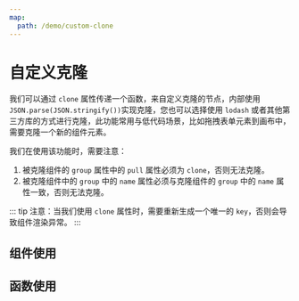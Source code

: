 ```yaml
---
map:
  path: /demo/custom-clone
---
```


# 自定义克隆

我们可以通过 `clone` 属性传递一个函数，来自定义克隆的节点，内部使用 `JSON.parse(JSON.stringify())`实现克隆，您也可以选择使用 `lodash` 或者其他第三方库的方式进行克隆，此功能常用与低代码场景，比如拖拽表单元素到画布中，需要克隆一个新的组件元素。

我们在使用该功能时，需要注意：
1. 被克隆组件的 `group` 属性中的 `pull` 属性必须为 `clone`，否则无法克隆。
2. 被克隆组件中的 `group` 中的 `name` 属性必须与克隆组件的 `group` 中的 `name` 属性一致，否则无法克隆。

::: tip
注意：当我们使用 `clone` 属性时，需要重新生成一个唯一的 `key`，否则会导致组件渲染异常。
:::

## 组件使用

<demo src="./demo.vue"
title="使用组件自定义克隆"
desc="使用组件属性进行自定义克隆">
</demo>


## 函数使用

<demo src="./function.vue"
title="自定义克隆"
desc="传递 clone 属性，实现自定义克隆">
</demo>

